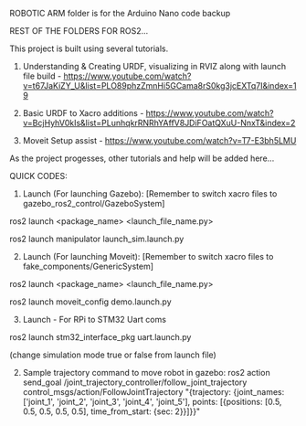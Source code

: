 ROBOTIC ARM folder is for the Arduino Nano code backup

REST OF THE FOLDERS FOR ROS2...





This project is built using several tutorials.

1. Understanding & Creating URDF, visualizing in RVIZ along with launch file build - https://www.youtube.com/watch?v=t67JaKiZY_U&list=PLO89phzZmnHi5GCama8rS0kg3jcEXTq7I&index=19

2. Basic URDF to Xacro additions - https://www.youtube.com/watch?v=BcjHyhV0kIs&list=PLunhqkrRNRhYAffV8JDiFOatQXuU-NnxT&index=2

3. Moveit Setup assist - https://www.youtube.com/watch?v=T7-E3bh5LMU
   
As the project progesses, other tutorials and help will be added here...





QUICK CODES:

1. Launch (For launching Gazebo):
[Remember to switch xacro files to gazebo_ros2_control/GazeboSystem]


ros2 launch <package_name> <launch_file_name.py>

ros2 launch manipulator launch_sim.launch.py


2. Launch (For launching Moveit):
[Remember to switch xacro files to fake_components/GenericSystem]

ros2 launch <package_name> <launch_file_name.py>

ros2 launch moveit_config demo.launch.py  


3. Launch - For RPi to STM32 Uart coms  

ros2 launch stm32_interface_pkg uart.launch.py 

(change simulation mode true or false from launch file)


2. Sample trajectory command to move robot in gazebo:
ros2 action send_goal /joint_trajectory_controller/follow_joint_trajectory control_msgs/action/FollowJointTrajectory "{trajectory: {joint_names: ['joint_1', 'joint_2', 'joint_3', 'joint_4', 'joint_5'], points: [{positions: [0.5, 0.5, 0.5, 0.5, 0.5], time_from_start: {sec: 2}}]}}"





